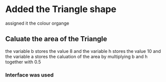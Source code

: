 # Added the Triangle shape
assigned it the colour organge
## Caluate the area of the Triangle 
the variable b stores the value 8 and the variable h stores the value 10 and the variable a stores the caluation of the area by multiplying b and h together with 0.5
### Interface was used 

